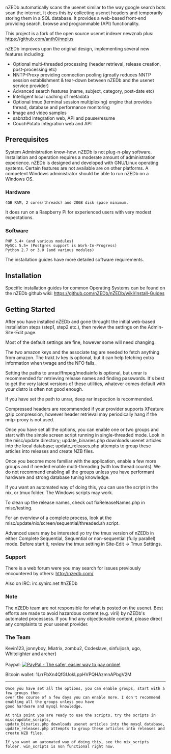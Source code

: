 nZEDb automatically scans the usenet similar to the way google search bots scan the internet. It does this by collecting usenet headers and temporarily storing them in a SQL database. It provides a web-based front-end providing search, browse and programmable (API) functionality.

This project is a fork of the open source usenet indexer newznab plus: https://github.com/anth0/nnplus

nZEDb improves upon the original design, implementing several new features including:
	
- Optional multi-threaded processing (header retrieval, release creation, post-processing etc)
- NNTP-Proxy providing connection pooling (greatly reduces NNTP session establishment & tear-down between nZEDb and the usenet service provider)
- Advanced search features (name, subject, category, post-date etc)
- Intelligent local caching of metadata
- Optional tmux (terminal session multiplexing) engine that provides thread, database and performance monitoring
- Image and video samples
- sabnzbd integration web, API and pause/resume
- CouchPotato integration web and API

  
## Prerequisites

System Administration know-how. nZEDb is not plug-n-play software. Installation and operation requires a moderate amount of administration experience. nZEDb is designed and developed with GNU/Linux operating systems. Certain features are not available are on other platforms. A competent Windows administrator should be able to run nZEDb on a Windows OS.
    
### Hardware
	
    4GB RAM, 2 cores(threads) and 20GB disk space minimum.
It does run on a Raspberry Pi for experienced users with very modest expectations.   
    
### Software

	PHP 5.4+ (and various modules)
    MySQL 5.5+ (Postgres support is Work-In-Progress)
    Python 2.7 or 3.0 (and various modules)
The installation guides have more detailed software requirements.

## Installation

Specific installation guides for common Operating Systems can be found on the nZEDb github wiki: https://github.com/nZEDb/nZEDb/wiki/Install-Guides

## Getting Started

After you have installed nZEDb and gone throught the initial web-based installation steps (step1, step2 etc.), then review the settings on the Admin-Site-Edit page.

Most of the default settings are fine, however some will need changing.

The two amazon keys and the associate tag are needed to fetch anything from amazon. The trakt.tv key is optional, but it can help fetching extra information when tvrage and the NFO fails.

Setting the paths to unrar/ffmpeg/mediainfo is optional, but unrar is recommended for retrieving release names and finding passwords. It's best to get the very latest versions of these utilities, whatever comes default with your distro is often not good enough.

If you have set the path to unrar, deep rar inspection is recommended.

Compressed headers are recommended if your provider supports XFeature gzip compression, however header retrieval may periodically hang if the nntp-proxy is not used.

Once you have set all the options, you can enable one or two groups and start with the simple screen script running in single-threaded mode. Look in the misc/update directory; update_binaries.php downloads usenet articles into the local database; update_releases.php attempts to group these articles into releases and create NZB files.

Once you become more familiar with the application, enable a few more groups and if needed enable multi-threading (with low thread counts). We do not recommend enabling all the groups unless you have performant hardware and strong database tuning knowledge.

If you want an automated way of doing this, you can use the script in the nix, or tmux folder. The Windows scripts may work.

To clean up the release names, check out fixReleaseNames.php in misc/testing.

For an overview of a complete process, look at the  misc/update/nix/screen/sequential/threaded.sh script.

Advanced users may be interested yo try the tmux version of nZEDb in either Complete Sequential, Sequential or non-sequential (fully parallel) mode. Before start it, review the tmux setting in Site-Edit -> Tmux Settings.


### Support

There is a web forum were you may search for issues previously encountered by others: 
http://nzedb.com/

Also on IRC: irc.synirc.net #nZEDb

### Note

The nZEDb team are not responsible for what is posted on the usenet. Best efforts are made to avoid hazardous content (e.g. virii) by nZEDb's automated processess. If you find any objectionable content, please direct any complaints to your usenet provider.

### The Team

Kevin123, jonnyboy, Miatrix, zombu2, Codeslave, sinfuljosh, ugo, Whitelighter and archer}<br /><br />
Paypal: <a href="http://nzedb.com/index.php?action=treasury"><img src="https://www.paypal.com/en_US/i/btn/btn_donate_LG.gif" alt="PayPal - The safer, easier way to pay online!" /></a>

Bitcoin wallet: 1LrrFbXn4QfGUokLppHVPQHAzmnAPbgV2M

<hr>



	
	Once you have set all the options, you can enable groups, start with a few groups then
	over the course of a few days you can enable more. I don't recommend enabling all the groups unless you have
	good hardware and mysql knowledge.
	
	At this point you are ready to use the scripts, try the scripts in misc/update_scripts,
	update_binaries.php downloads usenet articles into the mysql database,
	update_releases.php attempts to group these articles into releases and create NZB files.
	
	If you want an automated way of doing this, see the nix_scripts folder. win_scripts is non functional right now.


